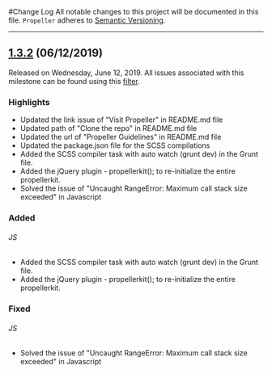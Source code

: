 #Change Log
All notable changes to this project will be documented in this file.
`Propeller` adheres to [Semantic Versioning](http://semver.org/).

--- 

## [1.3.2](https://github.com/digicorp/propeller/releases/tag/v1.3.2) (06/12/2019)
Released on Wednesday, June 12, 2019. All issues associated with this milestone can be found using this [filter](https://github.com/digicorp/propeller/issues).

### Highlights
* Updated the link issue of "Visit Propeller" in README.md file
* Updated path of "Clone the repo" in README.md file
* Updated the url of "Propeller Guidelines" in README.md file
* Updated the package.json file for the SCSS compilations
* Added the SCSS compiler task with auto watch (grunt dev) in the Grunt file.
* Added the jQuery plugin - propellerkit(); to re-initialize the entire propellerkit.
* Solved the issue of "Uncaught RangeError: Maximum call stack size exceeded" in Javascript

 ### Added
###### JS
* Added the SCSS compiler task with auto watch (grunt dev) in the Grunt file.
* Added the jQuery plugin - propellerkit(); to re-initialize the entire propellerkit.

### Fixed
###### JS
* Solved the issue of "Uncaught RangeError: Maximum call stack size exceeded" in Javascript
